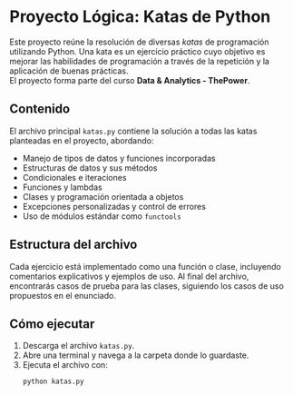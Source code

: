 # Proyecto Lógica: Katas de Python

Este proyecto reúne la resolución de diversas *katas* de programación utilizando Python. Una kata es un ejercicio práctico cuyo objetivo es mejorar las habilidades de programación a través de la repetición y la aplicación de buenas prácticas.  
El proyecto forma parte del curso **Data & Analytics - ThePower**.

## Contenido

El archivo principal `katas.py` contiene la solución a todas las katas planteadas en el proyecto, abordando:

- Manejo de tipos de datos y funciones incorporadas
- Estructuras de datos y sus métodos
- Condicionales e iteraciones
- Funciones y lambdas
- Clases y programación orientada a objetos
- Excepciones personalizadas y control de errores
- Uso de módulos estándar como `functools`

## Estructura del archivo

Cada ejercicio está implementado como una función o clase, incluyendo comentarios explicativos y ejemplos de uso. Al final del archivo, encontrarás casos de prueba para las clases, siguiendo los casos de uso propuestos en el enunciado.

## Cómo ejecutar

1. Descarga el archivo `katas.py`.
2. Abre una terminal y navega a la carpeta donde lo guardaste.
3. Ejecuta el archivo con:
   ```bash
   python katas.py
